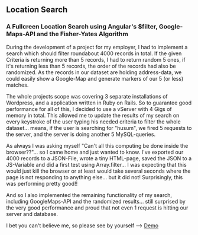 ## Location Search

### A Fullcreen Location Search using Angular's $filter, Google-Maps-API and the Fisher-Yates Algorithm

During the development of a project for my employer, I had to implement a search which should filter roundabout 4000 records in total.
If the given Criteria is returning more than 5 records, I had to return random 5 ones, if it's returning less than 5 records, the order
of the records had also be randomized. As the records in our dataset are holding address-data, we could easily show a Google-Map
and generate markers of our 5 (or less) matches.

The whole projects scope was covering 3 separate installations of Wordpress, and a application written in Ruby on Rails.
So to guarantee good performance for all of this, I decided to use a vServer with 4 Gigs of memory in total. This allowed me to
update the results of my search on every keystroke of the user typing his needed criteria to filter the whole dataset... means,
if the user is searching for "husum", we fired 5 requests to the server, and the server is doing another 5 MySQL-queries.

As always I was asking myself "Can't all this computing be done inside the browser??"... so I came home and just wanted to know.
I've exported our 4000 records to a JSON-File, wrote a tiny HTML-page, saved the JSON to a JS-Variable and did a first test using
Array.filter... I was expecting that this would just kill the browser or at least would take several seconds where the page is
not responding to anything else... but it did not! Surprisingly, this was performing pretty good!!

And so I also implemented the remaining functionality of my search, including GoogleMaps-API and the randomized results...
still surprised by the very good performance and proud that not even 1 request is hitting our server and database.

I bet you can't believe me, so please see by yourself --> [Demo](http://mralexandernickel.github.io/location-search)
